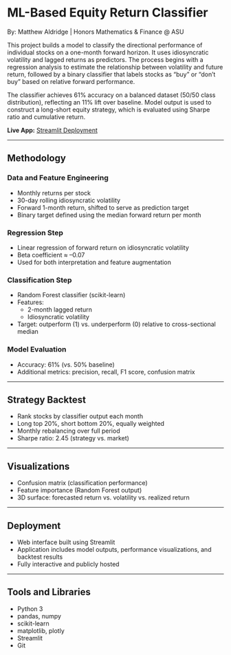 # ML-Based Equity Return Classifier
By: Matthew Aldridge | Honors Mathematics & Finance @ ASU

This project builds a model to classify the directional performance of individual stocks on a one-month forward horizon. It uses idiosyncratic volatility and lagged returns as predictors. The process begins with a regression analysis to estimate the relationship between volatility and future return, followed by a binary classifier that labels stocks as “buy” or “don’t buy” based on relative forward performance.

The classifier achieves 61% accuracy on a balanced dataset (50/50 class distribution), reflecting an 11% lift over baseline. Model output is used to construct a long-short equity strategy, which is evaluated using Sharpe ratio and cumulative return.

**Live App:** [Streamlit Deployment](https://matthewa18-return-forecasting-engine-app-v7agn0.streamlit.app/)

---

## Methodology

### Data and Feature Engineering
- Monthly returns per stock 
- 30-day rolling idiosyncratic volatility 
- Forward 1-month return, shifted to serve as prediction target
- Binary target defined using the median forward return per month

### Regression Step
- Linear regression of forward return on idiosyncratic volatility
- Beta coefficient ≈ –0.07 
- Used for both interpretation and feature augmentation

### Classification Step
- Random Forest classifier (scikit-learn)
- Features:
  - 2-month lagged return
  - Idiosyncratic volatility
- Target: outperform (1) vs. underperform (0) relative to cross-sectional median

### Model Evaluation
- Accuracy: 61% (vs. 50% baseline)
- Additional metrics: precision, recall, F1 score, confusion matrix

---

## Strategy Backtest

- Rank stocks by classifier output each month
- Long top 20%, short bottom 20%, equally weighted
- Monthly rebalancing over full period
- Sharpe ratio: 2.45 (strategy vs. market)

---

## Visualizations

- Confusion matrix (classification performance)
- Feature importance (Random Forest output)
- 3D surface: forecasted return vs. volatility vs. realized return

---

## Deployment

- Web interface built using Streamlit
- Application includes model outputs, performance visualizations, and backtest results
- Fully interactive and publicly hosted

---

## Tools and Libraries

- Python 3  
- pandas, numpy  
- scikit-learn  
- matplotlib, plotly  
- Streamlit  
- Git



